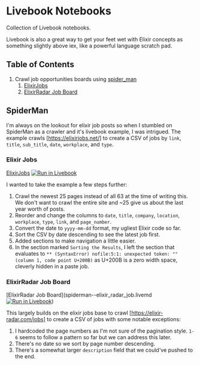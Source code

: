 # Livebook Notebooks

Collection of Livebook notebooks.

Livebook is also a great way to get your feet wet with Elixir concepts as something slightly above iex, like a powerful language scratch pad.

## Table of Contents

1. Crawl job opportunities boards using [spider_man](https://hexdocs.pm/spider_man/elixirjobs.html#content)
   1. [ElixirJobs](#elixir-jobs)
   2. [ElixirRadar Job Board](#elixirradar-job-board)

## SpiderMan

I'm always on the lookout for elixir job posts so when I stumbled on SpiderMan as a crawler and it's livebook example, I was intrigued. The example crawls [https://elixirjobs.net/] to create a CSV of jobs by `link`, `title`, `sub_title`, `date`, `workplace`, and `type`.

### Elixir Jobs

[ElixirJobs](spiderman--elixir_jobs.livemd)
[![Run in Livebook](https://livebook.dev/badge/v1/blue.svg)](https://livebook.dev/run?url=https%3A%2F%2Fgithub.com%2Fw0rd-driven%2Flivebook_notebooks%2Fblob%2Fmain%2Fspiderman--elixir_jobs.livemd)

I wanted to take the example a few steps further:

1. Crawl the newest 25 pages instead of all 63 at the time of writing this. We don't want to crawl the entire site and ~25 give us about the last year worth of posts.
2. Reorder and change the columns to `date`, `title`, `company`, `location`, `workplace`, `type`, `link`, and `page_number`.
3. Convert the date to `yyyy-mm-dd` format, my ugliest Elixir code so far.
4. Sort the CSV by date descending to see the latest job first.
5. Added sections to make navigation a little easier.
6. In the section marked `Sorting the Results`, I left the section that evaluates to `** (SyntaxError) nofile:5:1: unexpected token: "​" (column 1, code point U+200B)` as U+200B is a zero width space, cleverly hidden in a paste job.

### ElixirRadar Job Board

[ElixirRadar Job Board](spiderman--elixir_radar_job.livemd
[![Run in Livebook](https://livebook.dev/badge/v1/blue.svg)](https://livebook.dev/run?url=https%3A%2F%2Fgithub.com%2Fw0rd-driven%2Flivebook_notebooks%2Fblob%2Fmain%2Fspiderman--elixir_radar_jobs.livemd))

This largely builds on the elixir jobs base to crawl [https://elixir-radar.com/jobs] to create a CSV of jobs with some notable exceptions:

1. I hardcoded the page numbers as I'm not sure of the pagination style. `1-6` seems to follow a pattern so far but we can address this later.
2. There's no date so we sort by page number descending.
3. There's a somewhat larger `description` field that we could've pushed to the end.
